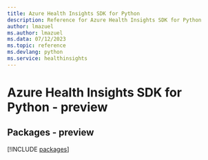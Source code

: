 ```yaml
---
title: Azure Health Insights SDK for Python
description: Reference for Azure Health Insights SDK for Python
author: lmazuel
ms.author: lmazuel
ms.data: 07/12/2023
ms.topic: reference
ms.devlang: python
ms.service: healthinsights
---
```

# Azure Health Insights SDK for Python - preview
## Packages - preview
[!INCLUDE [packages](health-insights-index.md)]